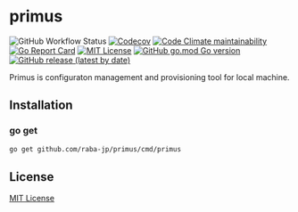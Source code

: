 # primus

![GitHub Workflow Status](https://img.shields.io/github/workflow/status/raba-jp/primus/test?style=flat-square)
[![Codecov](https://img.shields.io/codecov/c/github/raba-jp/primus?style=flat-square)](https://codecov.io/gh/raba-jp/primus)
[![Code Climate maintainability](https://img.shields.io/codeclimate/maintainability/raba-jp/primus?style=flat-square)](https://codeclimate.com/github/raba-jp/primus/maintainability)
[![Go Report Card](https://goreportcard.com/badge/github.com/raba-jp/primus?style=flat-square)](https://goreportcard.com/report/github.com/raba-jp/primus)
[![MIT License](http://img.shields.io/badge/license-MIT-blue.svg?style=flat-square)](LICENSE)
[![GitHub go.mod Go version](https://img.shields.io/github/go-mod/go-version/raba-jp/primus?style=flat-square)](go.mod)
[![GitHub release (latest by date)](https://img.shields.io/github/v/release/raba-jp/primus?style=flat-square)](https://github.com/raba-jp/primus/releases)

Primus is configuraton management and provisioning tool for local machine.

## Installation

### go get

```bash
go get github.com/raba-jp/primus/cmd/primus
```

## License

[MIT License](LICENSE)
